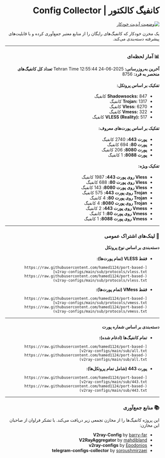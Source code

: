 <div dir="rtl">

# کانفیگ کالکتور | Config Collector

[![وضعیت آپدیت خودکار](https://github.com/hamed1124/port-based-v2ray-configs/actions/workflows/main.yml/badge.svg)](https://github.com/hamed1124/port-based-v2ray-configs/actions/workflows/main.yml)

یک مخزن خودکار که کانفیگ‌های رایگان را از منابع معتبر جمع‌آوری کرده و با قابلیت‌های پیشرفته دسته‌بندی می‌کند.

---

### 📊 آمار لحظه‌ای

<!-- STATS_START -->
**آخرین به‌روزرسانی:** 2025-06-24 12:55:44 Tehran Time
**تعداد کل کانفیگ‌های منحصر به فرد:** 8756

#### تفکیک بر اساس پروتکل:
- **Shadowsocks:** 847 کانفیگ
- **Trojan:** 1317 کانفیگ
- **Vless:** 6270 کانفیگ
- **Vmess:** 322 کانفیگ
- **VLESS (Reality):** 517 کانفیگ

#### تفکیک بر اساس پورت‌های معروف:
- **پورت 443:** 2740 کانفیگ
- **پورت 80:** 694 کانفیگ
- **پورت 8080:** 206 کانفیگ
- **پورت 8088:** 1 کانفیگ

#### تفکیک ویژه:
- **Vless روی پورت 443:** 1987 کانفیگ
- **Vless روی پورت 80:** 688 کانفیگ
- **Vless روی پورت 8080:** 143 کانفیگ
- **Trojan روی پورت 443:** 575 کانفیگ
- **Trojan روی پورت 80:** 4 کانفیگ
- **Trojan روی پورت 8080:** 4 کانفیگ
- **Vmess روی پورت 443:** 2 کانفیگ
- **Vmess روی پورت 80:** 1 کانفیگ
- **Vmess روی پورت 8088:** 1 کانفیگ
<!-- STATS_END -->

<!-- SOURCE_STATS_START -->
<!-- این بخش فقط در برنچ بتا نمایش داده می‌شود -->
<!-- SOURCE_STATS_END -->

---

### 🚀 لینک‌های اشتراک عمومی

#### دسته‌بندی بر اساس نوع پروتکل

- **فقط VLESS (تمام پورت‌ها):**
  ```
  [https://raw.githubusercontent.com/hamed1124/port-based-v2ray-configs/main/sub/protocols/vless.txt](https://raw.githubusercontent.com/hamed1124/port-based-v2ray-configs/main/sub/protocols/vless.txt)
  ```
- **فقط VMess (تمام پورت‌ها):**
  ```
  [https://raw.githubusercontent.com/hamed1124/port-based-v2ray-configs/main/sub/protocols/vmess.txt](https://raw.githubusercontent.com/hamed1124/port-based-v2ray-configs/main/sub/protocols/vmess.txt)
  ```

---

#### دسته‌بندی بر اساس شماره پورت

- **تمام کانفیگ‌ها (ادغام شده):**
  ```
  [https://raw.githubusercontent.com/hamed1124/port-based-v2ray-configs/main/sub/all.txt](https://raw.githubusercontent.com/hamed1124/port-based-v2ray-configs/main/sub/all.txt)
  ```
- **پورت 443 (شامل تمام پروتکل‌ها):**
  ```
  [https://raw.githubusercontent.com/hamed1124/port-based-v2ray-configs/main/sub/443.txt](https://raw.githubusercontent.com/hamed1124/port-based-v2ray-configs/main/sub/443.txt)
  ```

---

### 📚 منابع جمع‌آوری

این پروژه کانفیگ‌ها را از مخازن تجمعی زیر دریافت می‌کند. با تشکر فراوان از صاحبان این مخازن:

- **V2ray-Config** by [barry-far](https://github.com/barry-far/V2ray-Config)
- **V2RayAggregator** by [mahdibland](https://github.com/mahdibland/V2RayAggregator)
- **v2ray-configs** by [Epodonios](https://github.com/Epodonios/v2ray-configs)
- **telegram-configs-collector** by [soroushmirzaei](https://github.com/soroushmirzaei/telegram-configs-collector)

</div>
